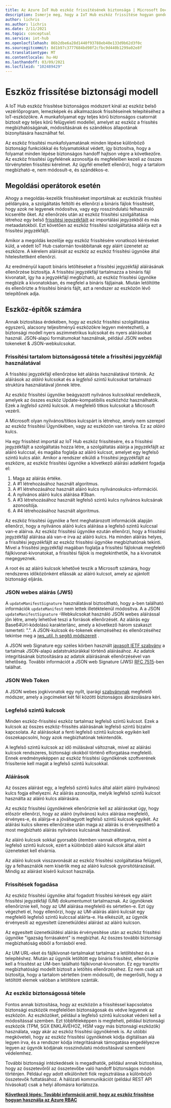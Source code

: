 ```yaml
---
title: Az Azure IoT Hub eszköz frissítésének biztonsága | Microsoft Docs
description: Ismerje meg, hogy a IoT Hub eszköz frissítése hogyan gondoskodik az eszközök biztonságos frissítéséről.
author: lichris
ms.author: lichris
ms.date: 2/11/2021
ms.topic: conceptual
ms.service: iot-hub
ms.openlocfilehash: 86b2dbe6a28d1440f93788eb40e133d9b62d3f0c
ms.sourcegitcommit: 8d1b97c3777684bd98f2cfbc9d440b1299a02e8f
ms.translationtype: MT
ms.contentlocale: hu-HU
ms.lasthandoff: 03/09/2021
ms.locfileid: "102489429"
---
```

# <a name="device-update-security-model"></a>Eszköz frissítése biztonsági modell

A IoT Hub eszköz frissítése biztonságos módszert kínál az eszköz belső vezérlőprogram, lemezképek és alkalmazások frissítéseinek telepítéséhez a IoT-eszközökre. A munkafolyamat egy teljes körű biztonságos csatornát biztosít egy teljes körű felügyeleti modellel, amelyet az eszköz a frissítés megbízhatóságának, módosításának és szándékos állapotának bizonyítására használhat fel.

Az eszköz frissítési munkafolyamatának minden lépése különböző biztonsági funkciókkal és folyamatokkal védett, így biztosítva, hogy a folyamat minden lépése biztonságos handoff hajtson végre a következőre. Az eszköz frissítési ügyfelének azonosítja és megfelelően kezeli az összes törvénytelen frissítési kérelmet. Az ügyfél emellett ellenőrzi, hogy a tartalom megbízható-e, nem módosult-e, és szándékos-e.

## <a name="for-solution-operators"></a>Megoldási operátorok esetén

Ahogy a megoldás-kezelők frissítéseket importálnak az eszközük frissítési példányára, a szolgáltatás feltölti és ellenőrzi a bináris fájlok frissítését, hogy azok ne legyenek módosítva, vagy egy rosszindulatú felhasználó kicserélte őket. Az ellenőrzés után az eszköz frissítési szolgáltatása létrehoz egy belső [frissítési jegyzékfájlt](./update-manifest.md) az importálási jegyzékből és más metaadatokból. Ezt követően az eszköz frissítési szolgáltatása aláírja ezt a frissítési jegyzékfájlt.

Amikor a megoldás kezelője egy eszköz frissítésére vonatkozó kéréseket küld, a védett IoT Hub csatornán továbbítanak egy aláírt üzenetet az eszközre. A kérelem aláírását az eszköz az eszköz frissítési ügynöke által hitelesítettként ellenőrzi. 

Az eredményül kapott bináris letöltéseket a frissítési jegyzékfájl aláírásának ellenőrzése biztosítja. A frissítési jegyzékfájl tartalmazza a bináris fájl kivonatait, így ha a jegyzékfájl megbízható, az eszköz frissítési ügynöke megbízik a kivonatokban, és megfelel a bináris fájljainak. Miután letöltötte és ellenőrizte a frissítési bináris fájlt, azt a rendszer az eszközön lévő telepítőnek adja.

## <a name="for-device-builders"></a>Eszköz-építők számára

Annak biztosítása érdekében, hogy az eszköz frissítési szolgáltatása egyszerű, alacsony teljesítményű eszközökre legyen méretezhető, a biztonsági modell nyers aszimmetrikus kulcsokat és nyers aláírásokat használ. JSON-alapú formátumokat használnak, például JSON webes tokeneket & JSON-webkulcsokat.

### <a name="securing-update-content-via-the-update-manifest"></a>Frissítési tartalom biztonságossá tétele a frissítési jegyzékfájl használatával

A frissítési jegyzékfájl ellenőrzése két aláírás használatával történik. Az aláírások az *aláíró* kulcsokat és a *legfelső szintű* kulcsokat tartalmazó struktúra használatával jönnek létre.

Az eszköz frissítési ügynöke beágyazott nyilvános kulcsokkal rendelkezik, amelyek az összes eszköz Update-kompatibilis eszközhöz használhatók. Ezek a *legfelső szintű* kulcsok. A megfelelő titkos kulcsokat a Microsoft vezérli.

A Microsoft olyan nyilvános/titkos kulcspárt is létrehoz, amely nem szerepel az eszköz frissítési Ügynökében, vagy az eszközön van tárolva. Ez az *aláíró* kulcs.

Ha egy frissítést importál az IoT Hub eszköz frissítésére, és a frissítési jegyzékfájlt a szolgáltatás hozza létre, a szolgáltatás aláírja a jegyzékfájlt az aláíró kulccsal, és magába foglalja az aláíró kulcsot, amelyet egy legfelső szintű kulcs aláír. Amikor a rendszer elküldi a frissítési jegyzékfájlt az eszközre, az eszköz frissítési ügynöke a következő aláírási adatként fogadja el:

1. Maga az aláírás értéke.
2. A #1 létrehozásához használt algoritmus.
3. A #1 létrehozásához használt aláíró kulcs nyilvánoskulcs-információi.
4. A nyilvános aláíró kulcs aláírása #3ban.
5. A #3 létrehozásához használt legfelső szintű kulcs nyilvános kulcsának azonosítója.
6. A #4 létrehozásához használt algoritmus.

Az eszköz frissítési ügynöke a fent meghatározott információk alapján ellenőrzi, hogy a nyilvános aláíró kulcs aláírása a legfelső szintű kulccsal van-e aláírva. Az eszköz frissítési ügynöke ezután ellenőrzi, hogy a frissítési jegyzékfájl aláírása alá van-e írva az aláíró kulcs. Ha minden aláírás helyes, a frissítési jegyzékfájlt az eszköz frissítési ügynöke megbízhatónak tekinti. Mivel a frissítési jegyzékfájl magában foglalja a frissítési fájloknak megfelelő fájlkivonat-kivonatokat, a frissítési fájlok is megtekinthetők, ha a kivonatok megegyeznek.

A root és az aláíró kulcsok lehetővé teszik a Microsoft számára, hogy rendszeres időközönként ellássák az aláíró kulcsot, amely az ajánlott biztonsági eljárás.

### <a name="json-web-signature-jws"></a>JSON webes aláírás (JWS)

A `updateManifestSignature` használatával biztosítható, hogy a-ben található információk `updateManifest` nem lettek illetéktelenül módosítva. A a JSON `updateManifestSignature` -Webkulcsokat használó JSON webes aláírással jön létre, amely lehetővé teszi a források ellenőrzését. Az aláírás egy Base64Url-kódolású karakterlánc, amely a következő három szakaszt ismerteti: ".".  A JSON-kulcsok és-tokenek elemzéséhez és ellenőrzéséhez tekintse meg a [jws_util. h segítő módszereit](https://github.com/Azure/iot-hub-device-update/tree/main/src/utils/jws_utils) .

A JSON web Signature egy széles körben használt [javasolt IETF szabvány](https://tools.ietf.org/html/rfc7515) a tartalmak JSON-alapú adatstruktúrákkal történő aláírásához. Az adatok integritásának biztosítására az adatok aláírásának ellenőrzésével van lehetőség. További információt a JSON web Signature (JWS) [RFC 7515](https://www.rfc-editor.org/info/rfc7515)-ben találhat.

### <a name="json-web-token"></a>JSON Web Token

A JSON webes jogkivonatok egy nyílt, iparági [szabványnak](https://tools.ietf.org/html/rfc7519) megfelelő módszer, amely a jogcímeket két fél közötti biztonságos ábrázolására kéri.

### <a name="root-keys"></a>Legfelső szintű kulcsok

Minden eszköz-frissítési eszköz tartalmaz legfelső szintű kulcsot. Ezek a kulcsok az összes eszköz-frissítés aláírásának legfelső szintű bizalmi kapcsolata. Az aláírásokat a fenti legfelső szintű kulcsok egyikén kell összekapcsolni, hogy azok megbízhatónak tekintendők.

A legfelső szintű kulcsok az idő múlásával változnak, mivel az aláírási kulcsok rendszeres, biztonsági okokból történő elforgatása megfelelő. Ennek eredményeképpen az eszköz frissítési ügynökének szoftverének frissítenie kell magát a legfelső szintű kulcsokkal. 

### <a name="signatures"></a>Aláírások

Az összes aláírást egy, a legfelső szintű kulcs által aláírt aláíró (nyilvános) kulcs fogja elhelyezni. Az aláírás azonosítja, melyik legfelső szintű kulcsot használta az aláíró kulcs aláírására. 

Az eszköz frissítési ügynökének ellenőriznie kell az aláírásokat úgy, hogy először ellenőrzi, hogy az aláíró (nyilvános) kulcs aláírása megfelelő, érvényes-e, és aláírja-e a jóváhagyott legfelső szintű kulcsok egyikét. Az aláírási kulcs sikeres ellenőrzése után maga az aláírás is érvényesíthető a most megbízható aláírás nyilvános kulcsának használatával.

Az aláíró kulcsok sokkal gyorsabb ütemben vannak elforgatva, mint a legfelső szintű kulcsok, ezért a különböző aláíró kulcsok által aláírt üzeneteket kell elvárnia. 

Az aláíró kulcsok visszavonását az eszköz frissítési szolgáltatása felügyeli, így a felhasználók nem kísérlik meg az aláíró kulcsok gyorsítótárazását. Mindig az aláírást kísérő kulcsot használja.

### <a name="receiving-updates"></a>Frissítések fogadása

Az eszköz frissítési ügynöke által fogadott frissítési kérések egy aláírt frissítési jegyzékfájl (UM) dokumentumot tartalmaznak. Az ügynöknek ellenőriznie kell, hogy az UM aláírása megfelelő és sértetlen-e. Ezt úgy végezheti el, hogy ellenőrzi, hogy az UM-aláírás aláíró kulcsát egy megfelelő legfelső szintű kulccsal aláírta-e. Ha elkészült, az ügynök érvényesíti az egyesített üzenetküldési aláírást az aláíró kulcson.

Az egyesített üzenetküldési aláírás érvényesítése után az eszköz frissítési ügynöke "igazság forrásaként" is megbízhat. Az összes további biztonsági megbízhatóság ebből a forrásból ered. 

Az UM URL-eket és fájlkivonat-tartalmakat tartalmaz a letöltéshez és a telepítéshez. Miután az ügynök letöltött egy bináris frissítést, ellenőriznie kell a frissítést az UM-ben található fájlkivonat-kivonaton. Ez egy tranzitív megbízhatósági modellt biztosít a letöltés ellenőrzéséhez. Ez nem csak azt biztosítja, hogy a tartalom sértetlen (nem módosult), de megerősíti, hogy a letöltött elemek valóban a letöltésre szánták. 

### <a name="securing-the-device"></a>Az eszköz biztonságossá tétele

Fontos annak biztosítása, hogy az eszközön a frissítéssel kapcsolatos biztonsági eszközök megfelelően biztonságosak és védve legyenek az eszközön. Az eszközöket, például a legfelső szintű kulcsokat védeni kell a módosítással szemben. Ezt többféleképpen is megteheti, például biztonsági eszközök (TPM, SGX ENKLÁVÉHOZ, HSM vagy más biztonsági eszközök) használata, vagy akár az eszköz frissítési ügynökének is. Az utóbbi megköveteli, hogy az eszköz frissítési ügynökének kódja digitálisan alá legyen írva, és a rendszer kódja integritásának támogatása engedélyezve legyen az ügynök kódjának rosszindulatú módosításával szembeni védelemhez.

További biztonsági intézkedések is megadhatók, például annak biztosítása, hogy az összetevőről az összetevőbe való handoff biztonságos módon történjen. Például egy adott elkülönített fiók regisztrálása a különböző összetevők futtatásához. A hálózati kommunikációt (például REST API hívásokat) csak a helyi állomásra korlátozza.

**[Következő lépés: További információ arról, hogy az eszköz frissítése hogyan használja az Azure RBAC](.\device-update-control-access.md)**